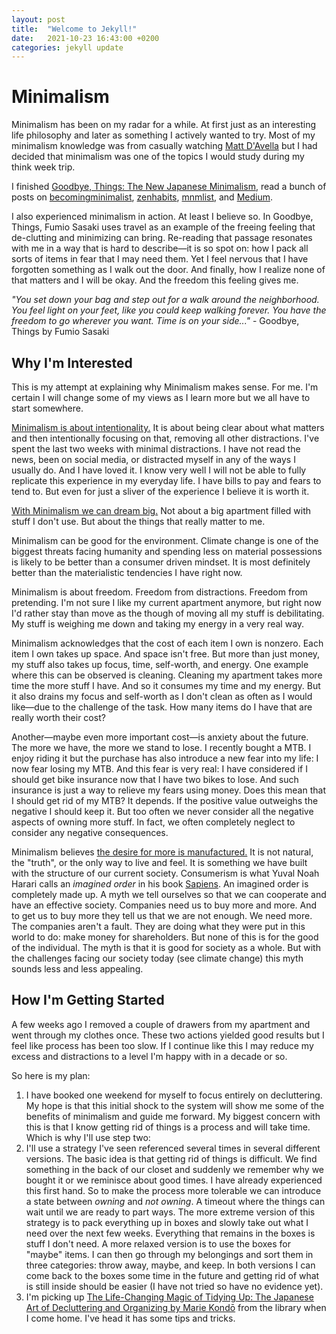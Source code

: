 ```yaml
---
layout: post
title:  "Welcome to Jekyll!"
date:   2021-10-23 16:43:00 +0200
categories: jekyll update
---
```



# Minimalism

[matt-davella]: https://www.youtube.com/c/MattDAvella
[goodbye-things]: https://www.goodreads.com/book/show/30231806-goodbye-things
[becomingminimalist]: https://www.becomingminimalist.com/
[zenhabits]: https://zenhabits.net/
[mnmlist]: https://mnmlist.com/
[medium-minimalism]: https://medium.com/tag/minimalism/top/all-time

Minimalism has been on my radar for a while. At first just as an interesting life philosophy and later as something I actively wanted to try. Most of my minimalism knowledge was from casually watching [Matt D'Avella][matt-davella] but I had decided that minimalism was one of the topics I would study during my think week trip.

I finished [Goodbye, Things: The New Japanese Minimalism][goodbye-things], read a bunch of posts on [becomingminimalist][becomingminimalist], [zenhabits][zenhabits], [mnmlist][mnmlist], and [Medium][medium-minimalism]. 

I also experienced minimalism in action. At least I believe so. In Goodbye, Things, Fumio Sasaki uses travel as an example of the freeing feeling that de-clutting and minimizing can bring. Re-reading that passage resonates with me in a way that is hard to describe&mdash;it is so spot on: how I pack all sorts of items in fear that I may need them. Yet I feel nervous that I have forgotten something as I walk out the door. And finally, how I realize none of that matters and I will be okay. And the freedom this feeling gives me. 

_"You set down your bag and step out for a walk around the neighborhood. You feel light on your feet, like you could keep walking forever. You have the freedom to go wherever you want. Time is on your side..."_ - Goodbye, Things by Fumio Sasaki

## Why I'm Interested

This is my attempt at explaining why Minimalism makes sense. For me. I'm certain I will change some of my views as I learn more but we all have to start somewhere.

[Minimalism is about intentionality.](https://www.becomingminimalist.com/what-is-minimalism/) It is about being clear about what matters and then intentionally focusing on that, removing all other distractions. I've spent the last two weeks with minimal distractions. I have not read the news, been on social media, or distracted myself in any of the ways I usually do. And I have loved it. I know very well I will not be able to fully replicate this experience in my everyday life. I have bills to pay and fears to tend to. But even for just a sliver of the experience I believe it is worth it.

[With Minimalism we can dream big.](https://www.becomingminimalist.com/big-dreams/) Not about a big apartment filled with stuff I don't use. But about the things that really matter to me.

Minimalism can be good for the environment. Climate change is one of the biggest threats facing humanity and spending less on material possessions is likely to be better than a consumer driven mindset. It is most definitely better than the materialistic tendencies I have right now.

Minimalism is about freedom. Freedom from distractions. Freedom from pretending. I'm not sure I like my current apartment anymore, but right now I'd rather stay than move as the though of moving all my stuff is debilitating. My stuff is weighing me down and taking my energy in a very real way. 

Minimalism acknowledges that the cost of each item I own is nonzero. Each item I own takes up space. And space isn't free. But more than just money, my stuff also takes up focus, time, self-worth, and energy. One example where this can be observed is cleaning. Cleaning my apartment takes more time the more stuff I have. And so it consumes my time and my energy. But it also drains my focus and self-worth as I don't clean as often as I would like&mdash;due to the challenge of the task. How many items do I have that are really worth their cost?

Another&mdash;maybe even more important cost&mdash;is anxiety about the future. The more we have, the more we stand to lose. I recently bought a MTB. I enjoy riding it but the purchase has also introduce a new fear into my life: I now fear losing my MTB. And this fear is very real: I have considered if I should get bike insurance now that I have two bikes to lose. And such insurance is just a way to relieve my fears using money. Does this mean that I should get rid of my MTB? It depends. If the positive value outweighs the negative I should keep it. But too often we never consider all the negative aspects of owning more stuff. In fact, we often completely neglect to consider any negative consequences. 

Minimalism believes [the desire for more is manufactured.](https://mnmlist.com/manufacturing-content/) It is not natural, the "truth", or the only way to live and feel. It is something we have built with the structure of our current society. Consumerism is what Yuval Noah Harari calls an _imagined order_ in his book [Sapiens](https://www.goodreads.com/book/show/23692271-sapiens). An imagined order is completely made up. A myth we tell ourselves so that we can cooperate and have an effective society. Companies need us to buy more and more. And to get us to buy more they tell us that we are not enough. We need more. The companies aren't a fault. They are doing what they were put in this world to do: make money for shareholders. But none of this is for the good of the individual. The myth is that it is good for society as a whole. But with the challenges facing our society today (see climate change) this myth sounds less and less appealing.


## How I'm Getting Started

A few weeks ago I removed a couple of drawers from my apartment and went through my clothes once. These two actions yielded good results but I feel like process has been too slow. If I continue like this I may reduce my excess and distractions to a level I'm happy with in a decade or so. 

So here is my plan:

1. I have booked one weekend for myself to focus entirely on decluttering. My hope is that this initial shock to the system will show me some of the benefits of minimalism and guide me forward. My biggest concern with this is that I know getting rid of things is a process and will take time. Which is why I'll use step two:
2. I'll use a strategy I've seen referenced several times in several different versions. The basic idea is that getting rid of things is difficult. We find something in the back of our closet and suddenly we remember why we bought it or we reminisce about good times. I have already experienced this first hand. So to make the process more tolerable we can introduce a state between _owning_ and _not owning_. A timeout where the things can wait until we are ready to part ways. The more extreme version of this strategy is to pack everything up in boxes and slowly take out what I need over the next few weeks. Everything that remains in the boxes is stuff I don't need. A more relaxed version is to use the boxes for "maybe" items. I can then go through my belongings and sort them in three categories: throw away, maybe, and keep. In both versions I can come back to the boxes some time in the future and getting rid of what is still inside should be easier (I have not tried so have no evidence yet).
3. I'm picking up [The Life-Changing Magic of Tidying Up: The Japanese Art of Decluttering and Organizing by Marie Kondō](https://www.goodreads.com/book/show/22318578-the-life-changing-magic-of-tidying-up) from the library when I come home. I've head it has some tips and tricks.